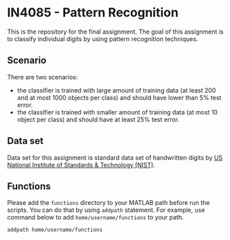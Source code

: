# IN4085 - Pattern Recognition

This is the repository for the final assignment. The goal of this assignment is
to classify individual digits by using pattern recognition techniques.

## Scenario
There are two scenarios:
- the classifier is trained with large amount of training data (at least 200
and at most 1000 objects per class) and should have lower than 5% test error.
- the classifier is trained with smaller amount of training data (at most 10
object per class) and should have at least 25% test error.

## Data set
Data set for this assignment is standard data set of handwritten digits by
[US National Institute of Standards & Technology (NIST)](http://www.nist.gov/).

## Functions
Please add the `functions` directory to your MATLAB path before run the scripts.
You can do that by using `addpath` statement. For example, use command below
to add `home/username/functions` to your path.

```
addpath home/username/functions
```
